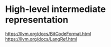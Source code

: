 # High-level intermediate representation

https://llvm.org/docs/BitCodeFormat.html
https://llvm.org/docs/LangRef.html
